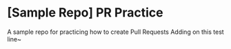 # [Sample Repo] PR Practice
A sample repo for practicing how to create Pull Requests
Adding on this test line~
